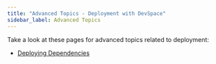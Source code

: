 ```yaml
---
title: "Advanced Topics - Deployment with DevSpace"
sidebar_label: Advanced Topics
---
```


Take a look at these pages for advanced topics related to deployment:
- [Deploying Dependencies](/docs/cli/deployment/advanced/dependencies)
